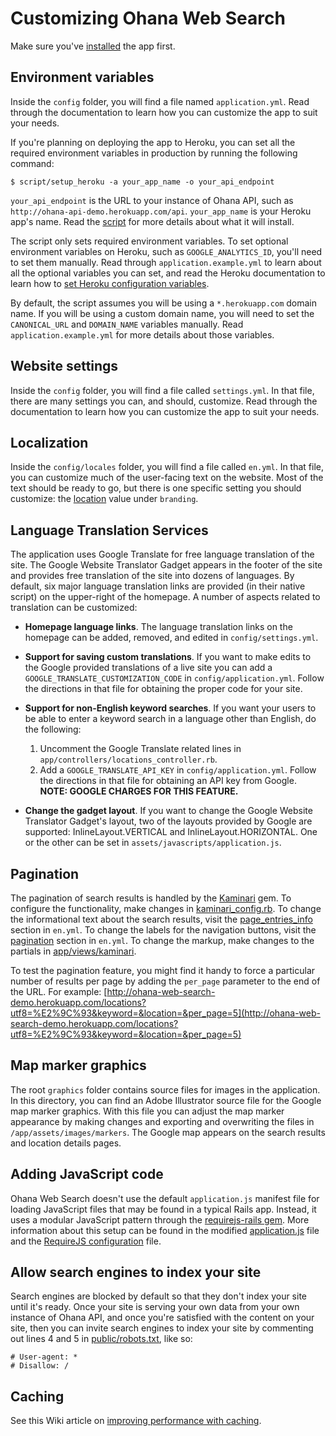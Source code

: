 # Customizing Ohana Web Search

Make sure you've [installed](https://github.com/codeforamerica/ohana-web-search/blob/master/INSTALL.md) the app first.

## Environment variables
Inside the `config` folder, you will find a file named `application.yml`.
Read through the documentation to learn how you can customize the app to suit
your needs.

If you're planning on deploying the app to Heroku, you can set all the required environment variables in production by running the following command:

```
$ script/setup_heroku -a your_app_name -o your_api_endpoint
```
`your_api_endpoint` is the URL to your instance of Ohana API, such as `http://ohana-api-demo.herokuapp.com/api`. `your_app_name` is your Heroku app's name. Read the [script](https://github.com/codeforamerica/ohana-web-search/blob/master/script/setup_heroku) for more details about what it will install.

The script only sets required environment variables. To set optional environment variables on Heroku, such as `GOOGLE_ANALYTICS_ID`, you'll need to set them manually. Read through `application.example.yml` to learn about all the optional variables you can set, and read the Heroku documentation to learn how to [set Heroku configuration variables](https://devcenter.heroku.com/articles/config-vars).

By default, the script assumes you will be using a `*.herokuapp.com` domain name. If you will be using a custom domain name, you will need to set the `CANONICAL_URL` and `DOMAIN_NAME` variables manually. Read `application.example.yml` for more details about those variables.

## Website settings
Inside the `config` folder, you will find a file called `settings.yml`.
In that file, there are many settings you can, and should, customize.
Read through the documentation to learn how you can customize the app to suit
your needs.

## Localization
Inside the `config/locales` folder, you will find a file called `en.yml`.
In that file, you can customize much of the user-facing text on the website.
Most of the text should be ready to go, but there is one specific setting
you should customize: the [location](https://github.com/codeforamerica/ohana-web-search/blob/master/config/locales/en.yml#L28) value under `branding`.

## Language Translation Services
The application uses Google Translate for free language translation of the site. The Google Website Translator Gadget appears in the footer of the site and provides free translation of the site into dozens of languages. By default, six major language translation links are provided (in their native script) on the upper-right of the homepage. A number of aspects related to translation can be customized:

- **Homepage language links**. The language translation links on the homepage can be added, removed, and edited in `config/settings.yml`.

- **Support for saving custom translations**. If you want to make edits to the Google provided translations of a live site you can add a `GOOGLE_TRANSLATE_CUSTOMIZATION_CODE` in `config/application.yml`. Follow the directions in that file for obtaining the proper code for your site.

- **Support for non-English keyword searches**. If you want your users to be able to enter a keyword search in a language other than English, do the following:
  1. Uncomment the Google Translate related lines in `app/controllers/locations_controller.rb`.
  2. Add a `GOOGLE_TRANSLATE_API_KEY` in `config/application.yml`. Follow the directions in that file for obtaining an API key from Google. **NOTE: GOOGLE CHARGES FOR THIS FEATURE.**

- **Change the gadget layout**. If you want to change the Google Website Translator Gadget's layout, two of the layouts provided by Google are supported: InlineLayout.VERTICAL and InlineLayout.HORIZONTAL. One or the other
can be set in `assets/javascripts/application.js`.

## Pagination
The pagination of search results is handled by the [Kaminari](https://github.com/amatsuda/kaminari) gem.
To configure the functionality, make changes in [kaminari_config.rb](https://github.com/codeforamerica/ohana-web-search/blob/master/config/initializers/kaminari_config.rb).
To change the informational text about the search results, visit the [page_entries_info](https://github.com/codeforamerica/ohana-web-search/blob/master/config/locales/en.yml#L46-55) section in `en.yml`.
To change the labels for the navigation buttons, visit the [pagination](https://github.com/codeforamerica/ohana-web-search/blob/master/config/locales/en.yml#L98-103) section in `en.yml`. To change the markup, make changes to the partials in [app/views/kaminari](https://github.com/codeforamerica/ohana-web-search/tree/master/app/views/kaminari).

To test the pagination feature, you might find it handy to force a particular
number of results per page by adding the `per_page` parameter to the end of the
URL. For example: [http://ohana-web-search-demo.herokuapp.com/locations?utf8=%E2%9C%93&keyword=&location=&per_page=5](http://ohana-web-search-demo.herokuapp.com/locations?utf8=%E2%9C%93&keyword=&location=&per_page=5)

## Map marker graphics
The root `graphics` folder contains source files for images in the application. In this directory, you can find an Adobe Illustrator source file for the Google map marker graphics. With this file you can adjust the map marker appearance by making changes and exporting and overwriting the files in `/app/assets/images/markers`. The Google map appears on the search results and location details pages.

## Adding JavaScript code
Ohana Web Search doesn't use the default `application.js` manifest file for loading JavaScript files that may be
found in a typical Rails app. Instead, it uses a modular JavaScript pattern through the [requirejs-rails gem](https://github.com/jwhitley/requirejs-rails). More information about this setup can be found in the modified
[application.js][applicationjs] file and the [RequireJS configuration][requirejsconfig] file.

[applicationjs]: https://github.com/codeforamerica/ohana-web-search/blob/master/app/assets/javascripts/application.js
[requirejsconfig]: https://github.com/codeforamerica/ohana-web-search/blob/master/config/requirejs.yml

## Allow search engines to index your site
Search engines are blocked by default so that they don't index your site until it's ready.
Once your site is serving your own data from your own instance of Ohana API, and once you're satisfied with the content on your site, then you can invite search engines to index your site by commenting out lines 4 and 5 in [public/robots.txt](https://github.com/codeforamerica/ohana-web-search/blob/master/public/robots.txt#L4-5), like so:
```
# User-agent: *
# Disallow: /
```

## Caching
See this Wiki article on [improving performance with caching][caching].

[caching]: https://github.com/codeforamerica/ohana-web-search/wiki/Improving-performance-with-caching
